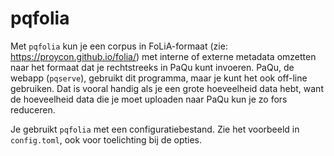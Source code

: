 # pqfolia #

Met `pqfolia` kun je een corpus in FoLiA-formaat (zie:
https://proycon.github.io/folia/) met interne of externe metadata
omzetten naar het formaat dat je rechtstreeks in PaQu kunt invoeren.
PaQu, de webapp (`pqserve`), gebruikt dit programma, maar je kunt het ook
off-line gebruiken. Dat is vooral handig als je een grote hoeveelheid
data hebt, want de hoeveelheid data die je moet uploaden naar PaQu kun
je zo fors reduceren.

Je gebruikt `pqfolia` met een configuratiebestand. Zie het voorbeeld in
`config.toml`, ook voor toelichting bij de opties.
